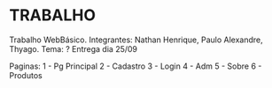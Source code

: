 # TRABALHO
Trabalho WebBásico.
Integrantes: Nathan Henrique, Paulo Alexandre, Thyago.
Tema: ?
Entrega dia 25/09

Paginas:
1 - Pg Principal
2 - Cadastro
3 - Login
4 - Adm
5 - Sobre
6 - Produtos
 
